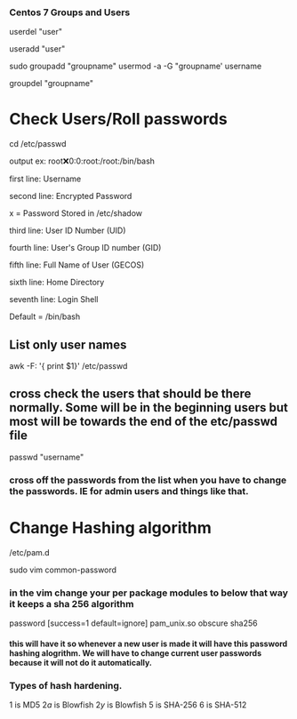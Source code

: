 ### Centos 7 Groups and Users
userdel "user" 

useradd "user" 


sudo groupadd "groupname"
usermod -a -G "groupname' username

groupdel "groupname"

# Check Users/Roll passwords
cd /etc/passwd

output ex: root:x:0:0:root:/root:/bin/bash

first line: Username

second line: Encrypted Password

x = Password Stored in /etc/shadow

third line: User ID Number (UID)

fourth line: User's Group ID number (GID)

fifth line: Full Name of User (GECOS)

sixth line: Home Directory

seventh line: Login Shell

Default = /bin/bash
## List only user names
awk -F: '{ print $1}' /etc/passwd
## cross check the users that should be there normally. Some will be in the beginning users but most will be towards the end of the etc/passwd file
passwd "username" 
### cross off the passwords from the list when you have to change the passwords. IE for admin users and things like that. 


# Change Hashing algorithm
/etc/pam.d

sudo vim common-password
### in the vim change your per package modules to below that way it keeps a sha 256 algorithm
password  [success=1 default=ignore] pam_unix.so obscure sha256
#### this will have it so whenever a new user is made it will have this password hashing alogrithm. We will have to change current user passwords because it will not do it automatically. 

### Types of hash hardening. 
$1$ is MD5
$2a$ is Blowfish
$2y$ is Blowfish
$5$ is SHA-256
$6$ is SHA-512

